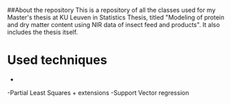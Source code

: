 ##About the repository
This is a repository of all the classes used for my Master's thesis at KU Leuven in Statistics Thesis,
titled "Modeling of protein and dry matter content using NIR data of insect feed and products". It also includes the
thesis itself.

# Used techniques
-
-Partial Least Squares + extensions
-Support Vector regression

